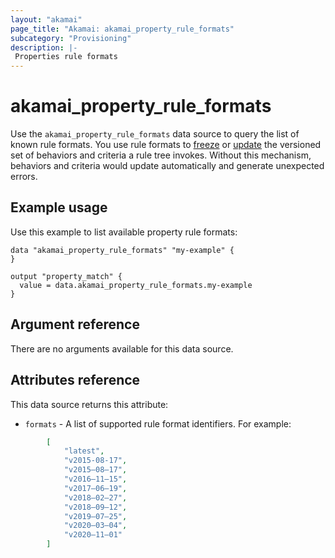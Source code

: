```yaml
---
layout: "akamai"
page_title: "Akamai: akamai_property_rule_formats"
subcategory: "Provisioning"
description: |-
 Properties rule formats
---
```


# akamai_property_rule_formats

Use the `akamai_property_rule_formats` data source to query the list of 
known rule formats. 
You use rule formats to [freeze](https://developer.akamai.com/api/core_features/property_manager/v1.html#freezerf) or 
[update](https://developer.akamai.com/api/core_features/property_manager/v1.html#updaterf) the versioned set of behaviors
and criteria a rule tree invokes. Without this mechanism, behaviors and criteria 
would update automatically and generate unexpected errors. 

## Example usage

Use this example to list available property rule formats:

```hcl
data "akamai_property_rule_formats" "my-example" {
}

output "property_match" {
  value = data.akamai_property_rule_formats.my-example
}
```

## Argument reference

There are no arguments available for this data source.

## Attributes reference

This data source returns this attribute:

* `formats` - A list of supported rule format identifiers. For example: 

```json
        [
            "latest",
            "v2015-08-17",
            "v2015–08–17",
            "v2016–11–15",
            "v2017–06–19",
            "v2018–02–27",
            "v2018–09–12",
            "v2019–07–25",
            "v2020–03–04",
            "v2020–11–01"
        ]
```
